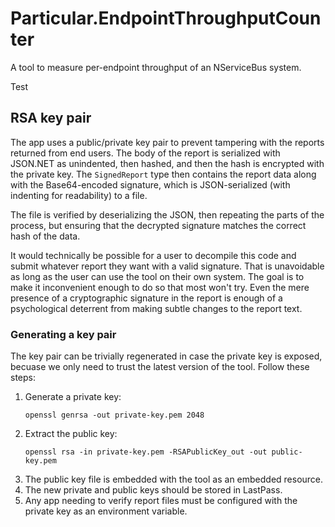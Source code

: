 # Particular.EndpointThroughputCounter

A tool to measure per-endpoint throughput of an NServiceBus system.

Test

## RSA key pair

The app uses a public/private key pair to prevent tampering with the reports returned from end users. The body of the report is serialized with JSON.NET as unindented, then hashed, and then the hash is encrypted with the private key. The `SignedReport` type then contains the report data along with the Base64-encoded signature, which is JSON-serialized (with indenting for readability) to a file.

The file is verified by deserializing the JSON, then repeating the parts of the process, but ensuring that the decrypted signature matches the correct hash of the data.

It would technically be possible for a user to decompile this code and submit whatever report they want with a valid signature. That is unavoidable as long as the user can use the tool on their own system. The goal is to make it inconvenient enough to do so that most won't try. Even the mere presence of a cryptographic signature in the report is enough of a psychological deterrent from making subtle changes to the report text.

### Generating a key pair

The key pair can be trivially regenerated in case the private key is exposed, becuase we only need to trust the latest version of the tool. Follow these steps:

1. Generate a private key:
   ```
   openssl genrsa -out private-key.pem 2048
   ```
2. Extract the public key:
   ```
   openssl rsa -in private-key.pem -RSAPublicKey_out -out public-key.pem
   ```
3. The public key file is embedded with the tool as an embedded resource.
4. The new private and public keys should be stored in LastPass.
5. Any app needing to verify report files must be configured with the private key as an environment variable.

